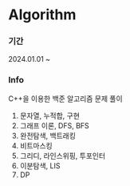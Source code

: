 # Algorithm

### 기간
2024.01.01 ~
### Info
C++을 이용한 백준 알고리즘 문제 풀이
1. 문자열, 누적합, 구현
2. 그래프 이론, DFS, BFS
3. 완전탐색, 백트래킹
4. 비트마스킹
5. 그리디, 라인스위핑, 투포인터
6. 이분탐색, LIS
7. DP
